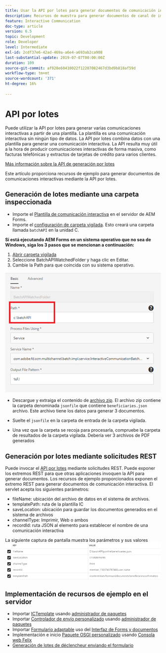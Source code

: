 ```yaml
---
title: Usar la API por lotes para generar documentos de comunicación interactiva
description: Recursos de muestra para generar documentos de canal de impresión mediante API por lotes
feature: Interactive Communication
doc-type: article
version: 6.5
topic: Development
role: Developer
level: Intermediate
exl-id: 2cdf37e6-42ad-469a-a6e4-a693ab2ca908
last-substantial-update: 2019-07-07T00:00:00Z
duration: 109
source-git-commit: af928e60410022f12207082467d3bd9b818af59d
workflow-type: tm+mt
source-wordcount: '371'
ht-degree: 16%

---
```


# API por lotes

Puede utilizar la API por lotes para generar varias comunicaciones interactivas a partir de una plantilla. La plantilla es una comunicación interactiva sin ningún tipo de datos. La API por lotes combina datos con una plantilla para generar una comunicación interactiva. La API resulta muy útil a la hora de producir comunicaciones interactivas de forma masiva, como facturas telefónicas y extractos de tarjetas de crédito para varios clientes.

[Más información sobre la API de generación por lotes](https://experienceleague.adobe.com/docs/experience-manager-65/forms/interactive-communications/generate-multiple-interactive-communication-using-batch-api.html)

Este artículo proporciona recursos de ejemplo para generar documentos de comunicaciones interactivas mediante la API por lotes.

## Generación de lotes mediante una carpeta inspeccionada

* Importe el [Plantilla de comunicación interactiva](assets/Beneficiaries-confirmation.zip) en el servidor de AEM Forms.
* Importe el [configuración de carpeta vigilada](assets/batch-generation-api.zip). Esto creará una carpeta llamada `batchAPI` en la unidad C.

**Si está ejecutando AEM Forms en un sistema operativo que no sea de Windows, siga los 3 pasos que se mencionan a continuación:**

1. [Abrir carpeta vigilada](http://localhost:4502/libs/fd/core/WatchfolderUI/content/UI.html)
2. Seleccione BatchAPIWatchedFolder y haga clic en Editar.
3. Cambie la Path para que coincida con su sistema operativo.

![ruta](assets/watched-folder-batch-api-basic.PNG)

* Descargue y extraiga el contenido de [archivo zip](assets/jsonfile.zip). El archivo zip contiene la carpeta denominada `jsonfile` que contiene `beneficiaries.json` archivo. Este archivo tiene los datos para generar 3 documentos.

* Suelte el `jsonfile` en la carpeta de entrada de la carpeta vigilada.
* Una vez que la carpeta se recoja para procesarla, compruebe la carpeta de resultados de la carpeta vigilada. Debería ver 3 archivos de PDF generados

## Generación por lotes mediante solicitudes REST

Puede invocar el [API por lotes](https://helpx.adobe.com/es/experience-manager/6-5/forms/javadocs/index.html) mediante solicitudes REST. Puede exponer los extremos REST para que otras aplicaciones invoquen la API para generar documentos.
Los recursos de ejemplo proporcionados exponen el extremo REST para generar documentos de comunicación interactiva. El servlet acepta los siguientes parámetros:

* fileName: ubicación del archivo de datos en el sistema de archivos.
* templatePath: ruta de la plantilla IC
* saveLocation: ubicación para guardar los documentos generados en el sistema de archivos
* channelType: Imprimir, Web o ambos
* recordId: ruta JSON al elemento para establecer el nombre de una comunicación interactiva

La siguiente captura de pantalla muestra los parámetros y sus valores
![solicitud de muestra](assets/generate-ic-batch-servlet.PNG)

## Implementación de recursos de ejemplo en el servidor

* Importar [ICTemplate](assets/ICTemplate.zip) usando [administrador de paquetes](http://localhost:4502/crx/packmgr/index.jsp)
* Importar [Controlador de envío personalizado](assets/BatchAPICustomSubmit.zip) usando [administrador de paquetes](http://localhost:4502/crx/packmgr/index.jsp)
* Importar [Formulario adaptable](assets/BatchGenerationAPIAF.zip) uso del [Interfaz de Forms y documentos](http://localhost:4502/aem/forms.html/content/dam/formsanddocuments)
* Implementación e inicio [Paquete OSGI personalizado](assets/batchgenerationapi.batchgenerationapi.core-1.0-SNAPSHOT.jar) usando [Consola web Felix](http://localhost:4502/system/console/bundles)
* [Generación de lotes de déclencheur enviando el formulario](http://localhost:4502/content/dam/formsanddocuments/batchgenerationapi/jcr:content?wcmmode=disabled)
